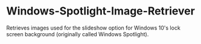 # Windows-Spotlight-Image-Retriever
Retrieves images used for the slideshow option for Windows 10's lock screen background (originally called Windows Spotlight).

